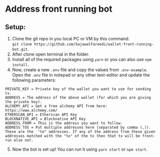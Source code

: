 # Address front running bot

## Setup:
1. Clone the git repo in you local PC or VM by this command: <br> `git clone https://github.com/SajawalFareedi/wallet-front-running-bot.git`.
2. After clone open terminal in the folder.
3. Install all of the required packages using `yarn` or you can also use `npm install`.
4. Now, create a new `.env` file and copy the values from `.env-example`. Open the `.env` file in notepad or any other text-editor and update the following parameters:

```env
PRIVATE_KEY = Private key of the wallet you want to use for sending tx.
ADDRESS = The address of the above wallet (for which you are giving the private key).
ALCHEMY_API = Get a free alchemy API from here: https://www.alchemy.com/
ETHERSCAN_API = Etherscan API Key
BLOCKNATIVE_API = Blocknative API Key
ADDRESS_FROM = This is the address you want to follow.
ADDRESS_TOS = Put multiple addresses here (separated by comma (,)). These are the  "to" addresses. If any of the address from these given addresses matched with the "to" of the tx then that tx will be front-run else not.
```

5. Now the bot is set up! You can run it using `yarn start` or `npm start`.
